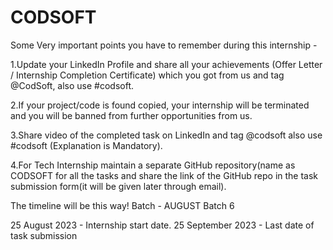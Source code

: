 # CODSOFT
Some Very important points you have to remember during this internship -

1.Update your LinkedIn Profile and share all your achievements (Offer Letter / Internship Completion Certificate) which you got from us and tag @CodSoft, also use #codsoft.

2.If your project/code is found copied, your internship will be terminated and you will be banned from further opportunities from us.

3.Share video of the completed task on LinkedIn and tag @codsoft also use #codsoft (Explanation is Mandatory).

4.For Tech Internship maintain a separate GitHub repository(name as CODSOFT for all the tasks and share the link of  the GitHub repo in the task submission form(it will be given later through email).

The timeline will be this way!
Batch - AUGUST Batch 6

25 August 2023 - Internship start date.
25 September 2023 - Last date of task submission
